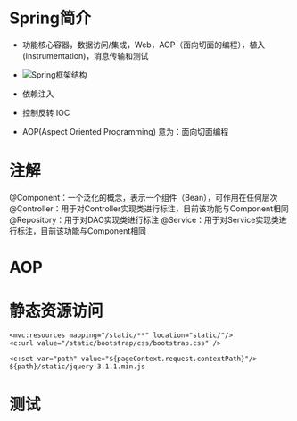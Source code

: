 # Spring简介
* 功能核心容器，数据访问/集成，Web，AOP（面向切面​​的编程），植入(Instrumentation)，消息传输和测试
* ![Spring框架结构](https://lfvepclr.gitbooks.io/spring-framework-5-doc-cn/content/assets/spring-overview.png.pagespeed.ce.XVe1noRCMt.png)

* 依赖注入
* 控制反转 IOC
* AOP(Aspect Oriented Programming) 意为：面向切面编程

# 注解
@Component：一个泛化的概念，表示一个组件（Bean），可作用在任何层次
@Controller：用于对Controller实现类进行标注，目前该功能与Component相同
@Repository：用于对DAO实现类进行标注
@Service：用于对Service实现类进行标注，目前该功能与Component相同

# AOP

# 静态资源访问
```
<mvc:resources mapping="/static/**" location="static/"/>
<c:url value="/static/bootstrap/css/bootstrap.css" />

<c:set var="path" value="${pageContext.request.contextPath}"/>
${path}/static/jquery-3.1.1.min.js
```

# 测试
